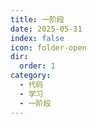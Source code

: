 ```yaml
---
title: 一阶段
date: 2025-05-31
index: false
icon: folder-open
dir: 
  order: 1
category:
  - 代码
  - 学习
  - 一阶段
---
```


<Catalog />